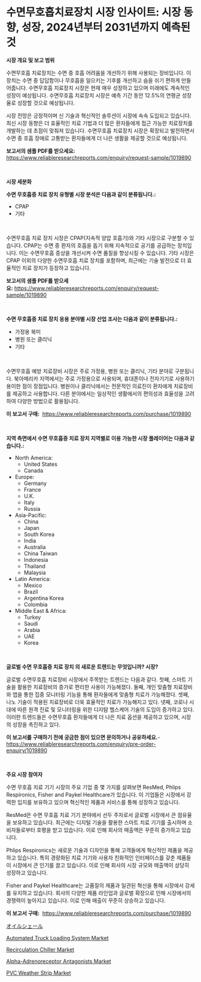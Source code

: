 <p><h1>수면무호흡치료장치 시장 인사이트: 시장 동향, 성장, 2024년부터 2031년까지 예측된 것</h1></p><p><strong>시장 개요 및 보고 범위</strong></p>
<p><p>수면무호흡 치료장치는 수면 중 호흡 어려움을 개선하기 위해 사용되는 장비입니다. 이 장치는 수면 중 답답함이나 무호흡을 일으키는 기후를 개선하고 숨을 쉬기 편하게 만들어줍니다. 수면무호흡 치료장치 시장은 현재 매우 성장하고 있으며 미래에도 계속적인 성장이 예상됩니다. 수면무호흡 치료장치 시장은 예측 기간 동안 12.5%의 연평균 성장율로 성장할 것으로 예상됩니다. </p><p>시장 전망은 긍정적이며 신 기술과 혁신적인 솔루션이 시장에 속속 도입되고 있습니다. 최신 시장 동향은 더 효율적인 치료 기법과 더 많은 환자들에게 접근 가능한 치료장치를 개발하는 데 초점이 맞춰져 있습니다. 수면무호흡 치료장치 시장은 확장되고 발전하면서 수면 중 호흡 장애로 고통받는 환자들에게 더 나은 생활을 제공할 것으로 예상됩니다.</p></p>
<p><strong>보고서의 샘플 PDF를 받으세요:</strong> <a href="https://www.reliableresearchreports.com/enquiry/request-sample/1019890">https://www.reliableresearchreports.com/enquiry/request-sample/1019890</a></p>
<p>&nbsp;</p>
<p><strong>시장 세분화</strong></p>
<p><strong>수면 무호흡증 치료 장치 유형별 시장 분석은 다음과 같이 분류됩니다.:</strong></p>
<p><ul><li>CPAP</li><li>기타</li></ul></p>
<p>&nbsp;</p>
<p><p>수면무호흡 치료 장치 시장은 CPAP(지속적 양압 호흡기)와 기타 시장으로 구분할 수 있습니다. CPAP는 수면 중 환자의 호흡을 돕기 위해 지속적으로 공기를 공급하는 장치입니다. 이는 수면무호흡 증상을 개선시켜 수면 품질을 향상시킬 수 있습니다. 기타 시장은 CPAP 이외의 다양한 수면무호흡 치료 장치를 포함하며, 최근에는 기술 발전으로 더 효율적인 치료 장치가 등장하고 있습니다.</p></p>
<p><strong>보고서의 샘플 PDF를 받으세요:</strong>&nbsp;<a href="https://www.reliableresearchreports.com/enquiry/request-sample/1019890">https://www.reliableresearchreports.com/enquiry/request-sample/1019890</a></p>
<p>&nbsp;</p>
<p><strong> 수면 무호흡증 치료 장치 응용 분야별 시장 산업 조사는 다음과 같이 분류됩니다.:</strong></p>
<p><ul><li>가정용 북미</li><li>병원 또는 클리닉</li><li>기타</li></ul></p>
<p>&nbsp;</p>
<p><p>수면무호흡 예방 치료장비 시장은 주로 가정용, 병원 또는 클리닉, 기타 분야로 구분됩니다. 북아메리카 지역에서는 주로 가정용으로 사용되며, 휴대폰이나 전자기기로 사용하기 용이한 점이 장점입니다. 병원이나 클리닉에서는 전문적인 의료진이 환자에게 치료장비를 제공하고 사용합니다. 다른 분야에서는 일상적인 생활에서의 편의성과 효율성을 고려하여 다양한 방법으로 활용됩니다.</p></p>
<p><strong>이 보고서 구매:</strong>&nbsp; <a href="https://www.reliableresearchreports.com/purchase/1019890">https://www.reliableresearchreports.com/purchase/1019890</a></p>
<p>&nbsp;</p>
<p><strong>지역 측면에서 수면 무호흡증 치료 장치 지역별로 이용 가능한 시장 플레이어는 다음과 같습니다.:</strong></p>
<p><ul>
    <li>
        North America:
        <ul>
            <li>United States</li>
            <li>Canada</li>
        </ul>
    </li>
    <li>
        Europe:
        <ul>
            <li>Germany</li>
            <li>France</li>
            <li>U.K.</li>
            <li>Italy</li>
            <li>Russia</li>
        </ul>
    </li>
    <li>
        Asia-Pacific:
        <ul>
            <li>China</li>
            <li>Japan</li>
            <li>South Korea</li>
            <li>India</li>
            <li>Australia</li>
            <li>China Taiwan</li>
            <li>Indonesia</li>
            <li>Thailand</li>
            <li>Malaysia</li>
        </ul>
    </li>
    <li>
        Latin America:
        <ul>
            <li>Mexico</li>
            <li>Brazil</li>
            <li>Argentina Korea</li>
            <li>Colombia</li>
        </ul>
    </li>
    <li>
        Middle East & Africa:
        <ul>
            <li>Turkey</li>
            <li>Saudi</li>
            <li>Arabia</li>
            <li>UAE</li>
            <li>Korea</li>
        </ul>
    </li>
    </ul></p>
<p>&nbsp;</p>
<p><strong>글로벌 수면 무호흡증 치료 장치 의 새로운 트렌드는 무엇입니까? 시장?</strong></p>
<p><p>글로벌 수면무호흡 치료장비 시장에서 주목받는 트렌드는 다음과 같다. 첫째, 스마트 기술을 활용한 치료장비의 증가로 편리한 사용이 가능해졌다. 둘째, 개인 맞춤형 치료장비와 앱을 통한 집중 모니터링 기능을 통해 환자들에게 맞춤형 치료가 가능해졌다. 셋째, 나노 기술이 적용된 치료장비로 더욱 효율적인 치료가 가능해지고 있다. 넷째, 코로나 시대에 따른 원격 진료 및 모니터링을 위한 디지턈 헬스케어 기술의 도입이 증가하고 있다. 이러한 트렌드들은 수면무호흡 환자들에게 더 나은 치료 옵션을 제공하고 있으며, 시장의 성장을 촉진하고 있다.</p></p>
<p><strong>이 보고서를 구매하기 전에 궁금한 점이 있으면 문의하거나 공유하세요.</strong>- <a href="https://www.reliableresearchreports.com/enquiry/pre-order-enquiry/1019890">https://www.reliableresearchreports.com/enquiry/pre-order-enquiry/1019890</a></p>
<p>&nbsp;</p>
<p><strong>주요 시장 참여자</strong></p>
<p><p>수면 무호흡 치료 기기 시장의 주요 기업 중 몇 가지를 살펴보면 ResMed, Phlips Respironics, Fisher and Paykel Healthcare가 있습니다. 이 기업들은 시장에서 강력한 입지를 보유하고 있으며 혁신적인 제품과 서비스를 통해 성장하고 있습니다.</p><p>ResMed은 수면 무호흡 치료 기기 분야에서 선두 주자로서 글로벌 시장에서 큰 점유율을 보유하고 있습니다. 최근에는 디지털 기술을 활용한 스마트 치료 기기를 출시하며 소비자들로부터 호평을 받고 있습니다. 이로 인해 회사의 매출액은 꾸준히 증가하고 있습니다.</p><p>Phlips Respironics는 새로운 기술과 디자인을 통해 고객들에게 혁신적인 제품을 제공하고 있습니다. 특히 경량화된 치료 기기와 사용자 친화적인 인터페이스를 갖춘 제품들이 시장에서 큰 인기를 끌고 있습니다. 이로 인해 회사의 시장 규모와 매출액이 상당히 성장하고 있습니다.</p><p>Fisher and Paykel Healthcare는 고품질의 제품과 일관된 혁신을 통해 시장에서 강세를 유지하고 있습니다. 회사의 다양한 제품 라인업과 글로벌 확장으로 인해 시장에서의 경쟁력이 높아지고 있습니다. 이로 인해 매출이 꾸준히 상승하고 있습니다.</p></p>
<p><strong>이 보고서 구매:</strong>&nbsp;&nbsp;<a href="https://www.reliableresearchreports.com/purchase/1019890">https://www.reliableresearchreports.com/purchase/1019890</a></p>
<p><p><a href="https://github.com/ycmtqqhvk3273/Market-Research-Report-List-1/blob/main/8302353188373.md">オイルシェール</a></p><p><a href="https://github.com/ashepherd82/Market-Research-Report-List-3/blob/main/automated-truck-loading-system-market.md">Automated Truck Loading System Market</a></p><p><a href="https://pretty-mail-caf.notion.site/Recirculation-Chiller-Market-Size-Growing-and-Forecasted-for-period-from-2024-2031-and-provides-co-6c1214e345e849c69afce7fce8c75a77">Recirculation Chiller Market</a></p><p><a href="https://view.publitas.com/reportprime-1/alpha-adrenoreceptor-antagonists-market-size-furnishes-valuable-information-encompassing-market-share-market-trends-and-projections-spanning-from-2023-to-2030/">Alpha-Adrenoreceptor Antagonists Market</a></p><p><a href="https://github.com/irfadac/Market-Research-Report-List-2/blob/main/pvc-weather-strip-market.md">PVC Weather Strip Market</a></p></p>

